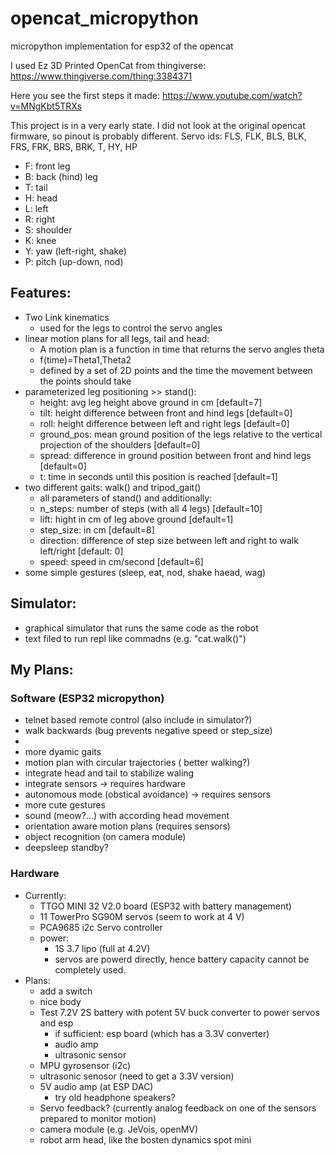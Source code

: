 # opencat_micropython
micropython implementation for esp32 of the opencat

I used Ez 3D Printed OpenCat from thingiverse: https://www.thingiverse.com/thing:3384371

Here you see the first steps it made: https://www.youtube.com/watch?v=MNgKbt5TRXs


This project is in a very early state. I did not look at the original opencat firmware, so pinout is probably different.
Servo ids: FLS, FLK, BLS, BLK, FRS, FRK, BRS, BRK, T, HY, HP
- F: front leg
- B: back (hind) leg
- T: tail
- H: head
- L: left
- R: right
- S: shoulder
- K: knee
- Y: yaw (left-right, shake)
- P: pitch (up-down, nod)




## Features: 
- Two Link kinematics
  - used for the legs to control the servo angles
- linear motion plans for all legs, tail and head:
  - A motion plan is a function in time that returns the servo angles theta
  - f(time)=Theta1,Theta2
  - defined by a set of 2D points and the time the movement between the points should take
- parameterized leg positioning >> stand():
  - height: avg leg height above ground in cm [default=7]
  - tilt: height difference between front and hind legs [default=0]
  - roll: height difference between left and right legs [default=0]
  - ground_pos: mean ground position of the legs relative to the vertical projection of the shoulders [default=0]
  - spread: difference in ground position between front and hind legs [default=0]
  - t: time in seconds until this position is reached [default=1]
- two different gaits: walk() and tripod_gait()
  - all parameters of stand() and additionally:
  - n_steps: number of steps (with all 4 legs) [default=10]
  - lift: hight in cm of leg above ground [default=1]
  - step_size: in cm [default=8]
  - direction: difference of step size between left and right to walk left/right [default: 0]
  - speed: speed in cm/second [default=6]
- some simple gestures (sleep, eat, nod, shake haead, wag)

## Simulator:
- graphical simulator that runs the same code as the robot
- text filed to run repl like commadns (e.g. "cat.walk()")



## My Plans:
### Software (ESP32 micropython)
- telnet based remote control (also include in simulator?)
- walk backwards (bug prevents negative speed or step_size)
- 
- more dyamic gaits
- motion plan with circular trajectories ( better walking?)
- integrate head and tail to stabilize waling 
- integrate sensors -> requires hardware
- autonomous mode (obstical avoidance) -> requires sensors
- more cute gestures
- sound (meow?...) with according head movement
- orientation aware motion plans (requires sensors)
- object recognition (on camera module)
- deepsleep standby?


### Hardware
- Currently:
  - TTGO MINI 32 V2.0 board (ESP32 with battery management)
  - 11 TowerPro SG90M servos (seem to work at 4 V)
  - PCA9685 i2c Servo controller
  - power: 
    - 1S 3.7 lipo (full at 4.2V)
    - servos are powerd directly, hence battery capacity cannot be completely used.
- Plans:
  - add a switch
  - nice body
  - Test 7.2V 2S battery with potent 5V buck converter to power servos and esp
      - if sufficient: esp board (which has a 3.3V converter) 
      - audio amp
      - ultrasonic sensor
  - MPU gyrosensor (i2c)
  - ultrasonic senosor (need to get a 3.3V version)
  - 5V audio amp (at ESP DAC)
    - try old headphone speakers?
  - Servo feedback? (currently analog feedback on one of the sensors prepared to monitor motion)
  - camera module (e.g. JeVois, openMV)
  - robot arm head, like the bosten dynamics spot mini
